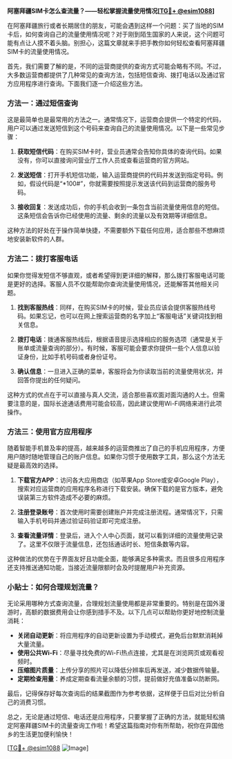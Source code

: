 **阿塞拜疆SIM卡怎么查流量？——轻松掌握流量使用情况[[TG💪+ @esim1088](https://t.me/s/esim1088)]**

在阿塞拜疆旅行或者长期居住的朋友，可能会遇到这样一个问题：买了当地的SIM卡后，如何查询自己的流量使用情况呢？对于刚到陌生国家的人来说，这个问题可能有点让人摸不着头脑。别担心，这篇文章就来手把手教你如何轻松查看阿塞拜疆SIM卡的流量使用情况。

首先，我们需要了解的是，不同的运营商提供的查询方式可能会略有不同。不过，大多数运营商都提供了几种常见的查询方法，包括短信查询、拨打电话以及通过官方应用程序进行查询。下面我们逐一介绍这些方法。

### 方法一：通过短信查询

这是最简单也是最常用的方法之一。通常情况下，运营商会提供一个特定的代码，用户可以通过发送短信到这个号码来查询自己的流量使用情况。以下是一些常见步骤：

1. **获取短信代码**：在购买SIM卡时，营业员通常会告知你具体的查询代码。如果没有，你可以直接询问营业厅工作人员或查看运营商的官方网站。
   
2. **发送短信**：打开手机短信功能，输入运营商提供的代码并发送到指定号码。例如，假设代码是“*100#”，你就需要按照提示发送该代码到运营商的服务号码。

3. **接收回复**：发送成功后，你的手机会收到一条包含当前流量使用信息的短信。这条短信会告诉你已经使用的流量、剩余的流量以及有效期等详细信息。

这种方法的好处在于操作简单快捷，不需要额外下载任何应用，适合那些不想麻烦地安装新软件的人群。

### 方法二：拨打客服电话

如果你觉得发短信不够直观，或者希望得到更详细的解释，那么拨打客服电话可能是更好的选择。客服人员不仅能帮助你查询流量使用情况，还能解答其他相关问题。

1. **找到客服热线**：同样，在购买SIM卡的时候，营业员应该会提供客服热线号码。如果忘记，也可以在网上搜索运营商的名字加上“客服电话”关键词找到相关信息。

2. **拨打电话**：拨通客服热线后，根据语音提示选择相应的服务选项（通常是关于账单或流量查询的部分）。有时候，客服可能会要求你提供一些个人信息以验证身份，比如手机号码或者身份证号。

3. **确认信息**：一旦进入正确的菜单，客服将会为你读取当前的流量使用状况，并回答你提出的任何疑问。

这种方式的优点在于可以直接与真人交流，适合那些喜欢面对面沟通的人士。但需要注意的是，国际长途通话费用可能会较高，因此建议使用Wi-Fi网络来进行此项操作。

### 方法三：使用官方应用程序

随着智能手机普及率的提高，越来越多的运营商推出了自己的手机应用程序，方便用户随时随地管理自己的账户信息。如果你习惯于使用数字工具，那么这个方法无疑是最高效的选择。

1. **下载官方APP**：访问各大应用商店（如苹果App Store或安卓Google Play），搜索对应运营商的应用程序名称进行下载安装。确保下载的是官方版本，避免误装第三方软件造成不必要的麻烦。

2. **注册登录账号**：首次使用时需要创建账户并完成注册流程。通常情况下，只需输入手机号码并通过验证码验证即可完成注册。

3. **查看流量详情**：登录后，进入个人中心页面，就可以看到详细的流量使用记录了。这里不仅限于流量信息，还包括通话时长、短信条数等内容。

这种做法的优势在于界面友好且功能全面，能够满足多种需求。而且很多应用程序还支持推送通知功能，当接近流量限额时会及时提醒用户补充资源。

### 小贴士：如何合理规划流量？

无论采用哪种方式查询流量，合理规划流量使用都是非常重要的。特别是在国外漫游时，高额的数据费用会让你感到措手不及。以下几点可以帮助你更好地控制流量消耗：

- **关闭自动更新**：将应用程序的自动更新设置为手动模式，避免后台默默消耗掉大量流量。
- **使用公共Wi-Fi**：尽量寻找免费的Wi-Fi热点连接，尤其是在浏览网页或观看视频时。
- **压缩图片质量**：上传分享的照片可以降低分辨率后再发送，减少数据传输量。
- **定期检查用量**：养成定期查看流量余额的习惯，提前做好充值准备以防断网。

最后，记得保存好每次查询后的结果截图作为参考依据，这样便于日后对比分析自己的消费习惯。

总之，无论是通过短信、电话还是应用程序，只要掌握了正确的方法，就能轻松搞定阿塞拜疆SIM卡的流量查询工作啦！希望这篇指南对你有所帮助，祝你在异国他乡的生活更加便利愉快！

[[TG💪+ @esim1088](https://t.me/s/esim1088) ![Image](https://i.postimg.cc/4NQfJmqS/Snipaste-2025-05-13-00-14-12.png)]